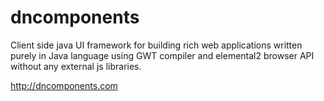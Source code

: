 # dncomponents


Client side java UI framework for building rich web applications written purely in Java language using GWT compiler and elemental2 browser API without any external js libraries.


http://dncomponents.com
